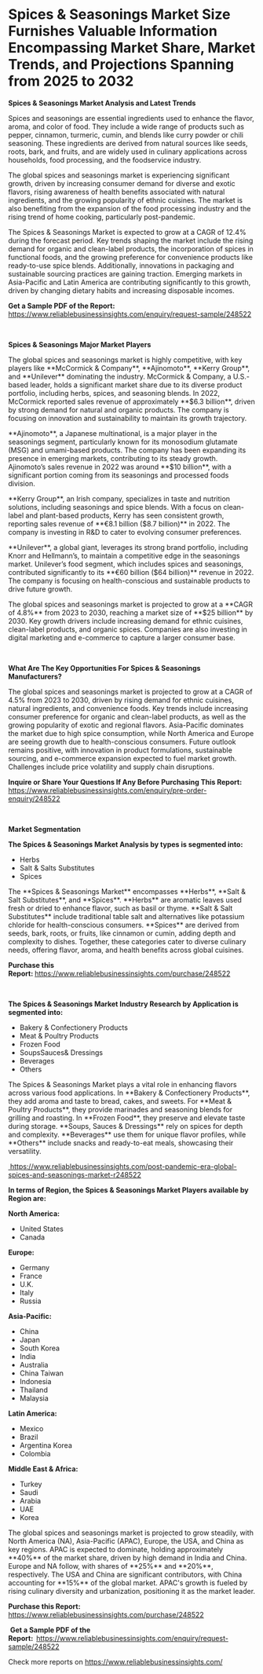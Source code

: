 <p><h1>Spices & Seasonings Market Size Furnishes Valuable Information Encompassing Market Share, Market Trends, and Projections Spanning from 2025 to 2032</h1></p><p><strong>Spices & Seasonings Market Analysis and Latest Trends</strong></p>
<p><p>Spices and seasonings are essential ingredients used to enhance the flavor, aroma, and color of food. They include a wide range of products such as pepper, cinnamon, turmeric, cumin, and blends like curry powder or chili seasoning. These ingredients are derived from natural sources like seeds, roots, bark, and fruits, and are widely used in culinary applications across households, food processing, and the foodservice industry.</p><p>The global spices and seasonings market is experiencing significant growth, driven by increasing consumer demand for diverse and exotic flavors, rising awareness of health benefits associated with natural ingredients, and the growing popularity of ethnic cuisines. The market is also benefiting from the expansion of the food processing industry and the rising trend of home cooking, particularly post-pandemic.</p><p>The Spices & Seasonings Market is expected to grow at a CAGR of 12.4% during the forecast period. Key trends shaping the market include the rising demand for organic and clean-label products, the incorporation of spices in functional foods, and the growing preference for convenience products like ready-to-use spice blends. Additionally, innovations in packaging and sustainable sourcing practices are gaining traction. Emerging markets in Asia-Pacific and Latin America are contributing significantly to this growth, driven by changing dietary habits and increasing disposable incomes.</p></p>
<p><strong>Get a Sample PDF of the Report:&nbsp;</strong> <a href="https://www.reliablebusinessinsights.com/enquiry/request-sample/248522?utm_campaign=101&utm_medium=2&utm_source=Github&utm_content=ia&utm_term=21012025&utm_id=spices-seasonings">https://www.reliablebusinessinsights.com/enquiry/request-sample/248522</a></p>
<p>&nbsp;</p>
<p><strong>Spices & Seasonings Major Market Players</strong></p>
<p><p>The global spices and seasonings market is highly competitive, with key players like **McCormick & Company**, **Ajinomoto**, **Kerry Group**, and **Unilever** dominating the industry. McCormick & Company, a U.S.-based leader, holds a significant market share due to its diverse product portfolio, including herbs, spices, and seasoning blends. In 2022, McCormick reported sales revenue of approximately **$6.3 billion**, driven by strong demand for natural and organic products. The company is focusing on innovation and sustainability to maintain its growth trajectory.</p><p>**Ajinomoto**, a Japanese multinational, is a major player in the seasonings segment, particularly known for its monosodium glutamate (MSG) and umami-based products. The company has been expanding its presence in emerging markets, contributing to its steady growth. Ajinomoto’s sales revenue in 2022 was around **$10 billion**, with a significant portion coming from its seasonings and processed foods division.</p><p>**Kerry Group**, an Irish company, specializes in taste and nutrition solutions, including seasonings and spice blends. With a focus on clean-label and plant-based products, Kerry has seen consistent growth, reporting sales revenue of **€8.1 billion ($8.7 billion)** in 2022. The company is investing in R&D to cater to evolving consumer preferences.</p><p>**Unilever**, a global giant, leverages its strong brand portfolio, including Knorr and Hellmann’s, to maintain a competitive edge in the seasonings market. Unilever’s food segment, which includes spices and seasonings, contributed significantly to its **€60 billion ($64 billion)** revenue in 2022. The company is focusing on health-conscious and sustainable products to drive future growth.</p><p>The global spices and seasonings market is projected to grow at a **CAGR of 4.8%** from 2023 to 2030, reaching a market size of **$25 billion** by 2030. Key growth drivers include increasing demand for ethnic cuisines, clean-label products, and organic spices. Companies are also investing in digital marketing and e-commerce to capture a larger consumer base.</p></p>
<p>&nbsp;</p>
<p><strong>What Are The Key Opportunities For Spices & Seasonings Manufacturers?</strong></p>
<p><p>The global spices and seasonings market is projected to grow at a CAGR of 4.5% from 2023 to 2030, driven by rising demand for ethnic cuisines, natural ingredients, and convenience foods. Key trends include increasing consumer preference for organic and clean-label products, as well as the growing popularity of exotic and regional flavors. Asia-Pacific dominates the market due to high spice consumption, while North America and Europe are seeing growth due to health-conscious consumers. Future outlook remains positive, with innovation in product formulations, sustainable sourcing, and e-commerce expansion expected to fuel market growth. Challenges include price volatility and supply chain disruptions.</p></p>
<p><strong>Inquire or Share Your Questions If Any Before Purchasing This Report:</strong> <a href="https://www.reliablebusinessinsights.com/enquiry/pre-order-enquiry/248522?utm_campaign=101&utm_medium=2&utm_source=Github&utm_content=ia&utm_term=21012025&utm_id=spices-seasonings">https://www.reliablebusinessinsights.com/enquiry/pre-order-enquiry/248522</a></p>
<p>&nbsp;</p>
<p><strong>Market Segmentation</strong></p>
<p><strong>The Spices & Seasonings Market Analysis by types is segmented into:</strong></p>
<p><ul><li>Herbs</li><li>Salt & Salts Substitutes</li><li>Spices</li></ul></p>
<p><p>The **Spices & Seasonings Market** encompasses **Herbs**, **Salt & Salt Substitutes**, and **Spices**. **Herbs** are aromatic leaves used fresh or dried to enhance flavor, such as basil or thyme. **Salt & Salt Substitutes** include traditional table salt and alternatives like potassium chloride for health-conscious consumers. **Spices** are derived from seeds, bark, roots, or fruits, like cinnamon or cumin, adding depth and complexity to dishes. Together, these categories cater to diverse culinary needs, offering flavor, aroma, and health benefits across global cuisines.</p></p>
<p><strong>Purchase this Report:&nbsp;</strong><a href="https://www.reliablebusinessinsights.com/purchase/248522?utm_campaign=101&utm_medium=2&utm_source=Github&utm_content=ia&utm_term=21012025&utm_id=spices-seasonings">https://www.reliablebusinessinsights.com/purchase/248522</a></p>
<p>&nbsp;</p>
<p><strong>The Spices & Seasonings Market Industry Research by Application is segmented into:</strong></p>
<p><ul><li>Bakery & Confectionery Products</li><li>Meat & Poultry Products</li><li>Frozen Food</li><li>SoupsSauces& Dressings</li><li>Beverages</li><li>Others</li></ul></p>
<p><p>The Spices & Seasonings Market plays a vital role in enhancing flavors across various food applications. In **Bakery & Confectionery Products**, they add aroma and taste to bread, cakes, and sweets. For **Meat & Poultry Products**, they provide marinades and seasoning blends for grilling and roasting. In **Frozen Food**, they preserve and elevate taste during storage. **Soups, Sauces & Dressings** rely on spices for depth and complexity. **Beverages** use them for unique flavor profiles, while **Others** include snacks and ready-to-eat meals, showcasing their versatility.</p></p>
<p><a href="https://www.reliablebusinessinsights.com/post-pandemic-era-global-spices-and-seasonings-market-r248522?utm_campaign=101&utm_medium=2&utm_source=Github&utm_content=ia&utm_term=21012025&utm_id=spices-seasonings">&nbsp;https://www.reliablebusinessinsights.com/post-pandemic-era-global-spices-and-seasonings-market-r248522</a></p>
<p><strong>In terms of Region, the Spices & Seasonings Market Players available by Region are:</strong></p>
<p>
    <p> <strong> North America: </strong>
        <ul>
            <li>United States</li>
            <li>Canada</li>
        </ul>
        </p> 
    <p> <strong> Europe: </strong>
        <ul>
            <li>Germany</li>
            <li>France</li>
            <li>U.K.</li>
            <li>Italy</li>
            <li>Russia</li>
        </ul>
        </p> 
    <p> <strong> Asia-Pacific: </strong>
        <ul>
            <li>China</li>
            <li>Japan</li>
            <li>South Korea</li>
            <li>India</li>
            <li>Australia</li>
            <li>China Taiwan</li>
            <li>Indonesia</li>
            <li>Thailand</li>
            <li>Malaysia</li>
        </ul>
        </p> 
    <p> <strong> Latin America: </strong>
        <ul>
            <li>Mexico</li>
            <li>Brazil</li>
            <li>Argentina Korea</li>
            <li>Colombia</li>
        </ul>
        </p> 
    <p> <strong> Middle East & Africa: </strong>
        <ul>
            <li>Turkey</li>
            <li>Saudi</li>
            <li>Arabia</li>
            <li>UAE</li>
            <li>Korea</li>
        </ul>
    </p>
    </p>
<p><p>The global spices and seasonings market is projected to grow steadily, with North America (NA), Asia-Pacific (APAC), Europe, the USA, and China as key regions. APAC is expected to dominate, holding approximately **40%** of the market share, driven by high demand in India and China. Europe and NA follow, with shares of **25%** and **20%**, respectively. The USA and China are significant contributors, with China accounting for **15%** of the global market. APAC's growth is fueled by rising culinary diversity and urbanization, positioning it as the market leader.</p></p>
<p><strong>Purchase this Report: </strong><a href="https://www.reliablebusinessinsights.com/purchase/248522?utm_campaign=101&utm_medium=2&utm_source=Github&utm_content=ia&utm_term=21012025&utm_id=spices-seasonings">https://www.reliablebusinessinsights.com/purchase/248522</a></p>
<p>&nbsp;<strong>Get a Sample PDF of the Report:&nbsp;&nbsp;</strong><a href="https://www.reliablebusinessinsights.com/enquiry/request-sample/248522?utm_campaign=101&utm_medium=2&utm_source=Github&utm_content=ia&utm_term=21012025&utm_id=spices-seasonings">https://www.reliablebusinessinsights.com/enquiry/request-sample/248522</a></p>
<p><strong></strong></p>
<p>Check more reports on <a href="https://www.reliablebusinessinsights.com/?utm_campaign=101&utm_medium=2&utm_source=Github&utm_content=ia&utm_term=21012025&utm_id=spices-seasonings">https://www.reliablebusinessinsights.com/</a></p>